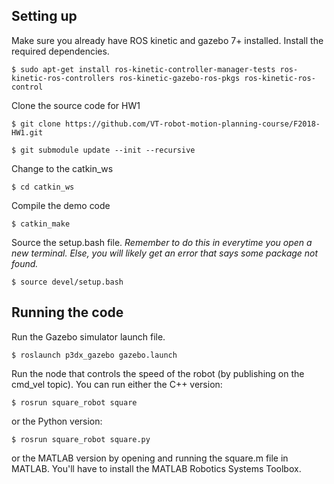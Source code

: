 
## Setting up
Make sure you already have ROS kinetic and gazebo 7+ installed. Install the required dependencies. 

`$ sudo apt-get install ros-kinetic-controller-manager-tests ros-kinetic-ros-controllers ros-kinetic-gazebo-ros-pkgs ros-kinetic-ros-control`

Clone the source code for HW1

`$ git clone https://github.com/VT-robot-motion-planning-course/F2018-HW1.git`

`$ git submodule update --init --recursive`

Change to the catkin_ws

`$ cd catkin_ws`

Compile the demo code

`$ catkin_make`

Source the setup.bash file. *Remember to do this in everytime you open a new terminal. Else, you will likely get an error that says some package not found.*

`$ source devel/setup.bash`


## Running the code
Run the Gazebo simulator launch file.

`$ roslaunch p3dx_gazebo gazebo.launch`

Run the node that controls the speed of the robot (by publishing on the cmd\_vel topic). You can run either the C++ version:

`$ rosrun square_robot square`

or the Python version:

`$ rosrun square_robot square.py`

or the MATLAB version by opening and running the square.m file in MATLAB. You'll have to install the MATLAB Robotics Systems Toolbox.

